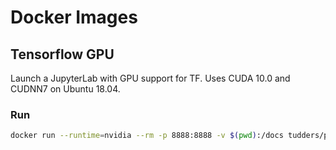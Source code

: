 # Docker Images

## Tensorflow GPU

Launch a JupyterLab with GPU support for TF.
Uses CUDA 10.0 and CUDNN7 on Ubuntu 18.04.

### Run

```bash
docker run --runtime=nvidia --rm -p 8888:8888 -v $(pwd):/docs tudders/practical:tf_gpu
```
